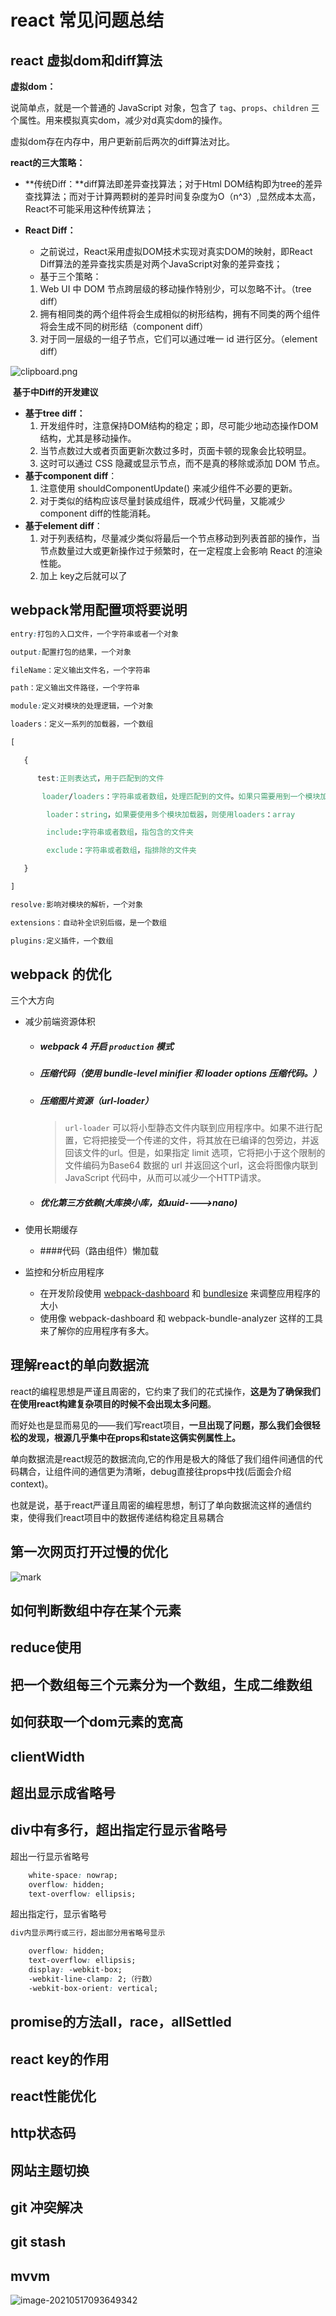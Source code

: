 # react 常见问题总结

## react 虚拟dom和diff算法

**虚拟dom：**

说简单点，就是一个普通的 JavaScript 对象，包含了 `tag`、`props`、`children` 三个属性。用来模拟真实dom，减少对d真实dom的操作。

虚拟dom存在内存中，用户更新前后两次的diff算法对比。

**react的三大策略：**





- **传统Diff：**diff算法即差异查找算法；对于Html DOM结构即为tree的差异查找算法；而对于计算两颗树的差异时间复杂度为O（n^3）,显然成本太高，React不可能采用这种传统算法；

- **React Diff：**

  - 之前说过，React采用虚拟DOM技术实现对真实DOM的映射，即React Diff算法的差异查找实质是对两个JavaScript对象的差异查找；
  - 基于三个策略：

  1. Web UI 中 DOM 节点跨层级的移动操作特别少，可以忽略不计。（tree diff）
  2. 拥有相同类的两个组件将会生成相似的树形结构，拥有不同类的两个组件将会生成不同的树形结（component diff）
  3. 对于同一层级的一组子节点，它们可以通过唯一 id 进行区分。（element diff）

![clipboard.png](https://segmentfault.com/img/bVbgaj4?w=2194&h=1118)





​      **基于中Diff的开发建议**

- **基于tree diff：**
  1. 开发组件时，注意保持DOM结构的稳定；即，尽可能少地动态操作DOM结构，尤其是移动操作。
  2. 当节点数过大或者页面更新次数过多时，页面卡顿的现象会比较明显。
  3. 这时可以通过 CSS 隐藏或显示节点，而不是真的移除或添加 DOM 节点。
- **基于component diff**：
  1. 注意使用 shouldComponentUpdate() 来减少组件不必要的更新。
  2. 对于类似的结构应该尽量封装成组件，既减少代码量，又能减少component diff的性能消耗。
- **基于element diff**：
  1. 对于列表结构，尽量减少类似将最后一个节点移动到列表首部的操作，当节点数量过大或更新操作过于频繁时，在一定程度上会影响 React 的渲染性能。
  2. 加上 key之后就可以了

## webpack常用配置项将要说明

```css
entry:打包的入口文件，一个字符串或者一个对象

output:配置打包的结果，一个对象

fileName：定义输出文件名，一个字符串

path：定义输出文件路径，一个字符串

module:定义对模块的处理逻辑，一个对象

loaders：定义一系列的加载器，一个数组

[

   {

​      test:正则表达式，用于匹配到的文件

​       loader/loaders：字符串或者数组，处理匹配到的文件。如果只需要用到一个模块加载器则使用

​        loader：string，如果要使用多个模块加载器，则使用loaders：array

​        include:字符串或者数组，指包含的文件夹

​        exclude：字符串或者数组，指排除的文件夹

   }

]

resolve:影响对模块的解析，一个对象

extensions：自动补全识别后缀，是一个数组

plugins:定义插件，一个数组

```

## webpack 的优化

三个大方向

- 减少前端资源体积

  - ##### webpack 4 开启 `production` 模式

  - ##### 压缩代码（使用 bundle-level minifier 和 loader options 压缩代码。）

  - ##### 压缩图片资源（url-loader）

    >`url-loader` 可以将小型静态文件内联到应用程序中。如果不进行配置，它将把接受一个传递的文件，将其放在已编译的包旁边，并返回该文件的url。但是，如果指定 limit 选项，它将把小于这个限制的文件编码为Base64 数据的 url 并返回这个url，这会将图像内联到 JavaScript 代码中，从而可以减少一个HTTP请求。

  - ##### 优化第三方依赖(大库换小库，如uuid---->nano)

- 使用长期缓存

  - ####代码（路由组件）懒加载

- 监控和分析应用程序

  - 在开发阶段使用 [webpack-dashboard](https://links.jianshu.com/go?to=https%3A%2F%2Fgithub.com%2FFormidableLabs%2Fwebpack-dashboard%2F) 和 [bundlesize](https://links.jianshu.com/go?to=https%3A%2F%2Fgithub.com%2Fsiddharthkp%2Fbundlesize) 来调整应用程序的大小
  - 使用像 webpack-dashboard 和 webpack-bundle-analyzer 这样的工具来了解你的应用程序有多大。

## 理解react的单向数据流

 react的编程思想是严谨且周密的，它约束了我们的花式操作，**这是为了确保我们在使用react构建复杂项目的时候不会出现太多问题**。

​      而好处也是显而易见的——我们写react项目，**一旦出现了问题，那么我们会很轻松的发现，根源几乎集中在props和state这俩实例属性上。**

​       单向数据流是react规范的数据流向,它的作用是极大的降低了我们组件间通信的代码耦合，让组件间的通信更为清晰，debug直接往props中找(后面会介绍context)。

​      也就是说，基于react严谨且周密的编程思想，制订了单向数据流这样的通信约束，使得我们react项目中的数据传递结构稳定且易耦合

## 第一次网页打开过慢的优化

![mark](http://qiniu.wind-zhou.com/blog/210514/l87klhLL0g.png?imageslim)



## 如何判断数组中存在某个元素

## reduce使用

## 把一个数组每三个元素分为一个数组，生成二维数组

## 如何获取一个dom元素的宽高

## clientWidth

## 超出显示成省略号

## div中有多行，超出指定行显示省略号

超出一行显示省略号

```css
    white-space: nowrap;
    overflow: hidden;
    text-overflow: ellipsis;
```

超出指定行，显示省略号

```css
div内显示两行或三行，超出部分用省略号显示

    overflow: hidden;
    text-overflow: ellipsis;
    display: -webkit-box;
    -webkit-line-clamp: 2;（行数）
    -webkit-box-orient: vertical;
```

## promise的方法all，race，allSettled





## react key的作用

## react性能优化

## http状态码



## 网站主题切换



## git 冲突解决



## git stash





## mvvm

![image-20210517093649342](C:\Users\zhouzheng\AppData\Roaming\Typora\typora-user-images\image-20210517093649342.png)













